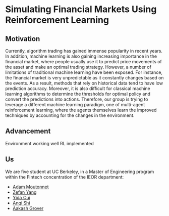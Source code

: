 # Simulating Financial Markets Using Reinforcement Learning

## Motivation

Currently, algorithm trading has gained immense popularity in recent years. In addition, machine learning is also gaining increasing importance in the financial market, where people usually use it to predict price movements of the asset and make an optimal trading strategy. However, a number of limitations of traditional machine learning have been exposed. For instance, the financial market is very unpredictable as it constantly changes based on the events. As a result, methods that rely on historical data tend to have low prediction accuracy. Moreover, it is also difficult for classical machine learning algorithms to determine the thresholds for optimal policy and convert the predictions into actions. Therefore, our group is trying to leverage a different machine learning paradigm, one of multi-agent reinforcement learning, where the agents themselves learn the improved techniques by accounting for the changes in the environment.

## Advancement

Environment working well
RL implemented

## Us

We are five student at UC Berkeley, in a Master of Engineering program within the Fintech concentration of the IEOR department:

- [Adam Moutonnet](https://www.linkedin.com/in/amoutonnet/)
- [Zefan Yang](https://www.linkedin.com/in/zefan-yang-553955146/)
- [Yida Cui](https://www.linkedin.com/in/yidacui/)
- [Anqi Shi](https://www.linkedin.com/in/anqi-shi-691699180/)
- [Aakash Grover](https://www.linkedin.com/in/aakash-grover/)
